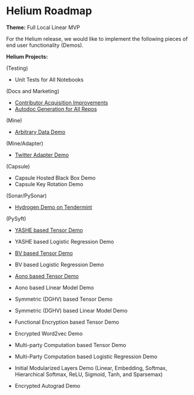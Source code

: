 # Helium Roadmap

**Theme:** Full Local Linear MVP

For the Helium release, we would like to implement the following pieces of end user functionality (Demos).

**Helium Projects:**

(Testing)
* Unit Tests for All Notebooks

(Docs and Marketing)
* [Contributor Acquisition Improvements ](https://github.com/OpenMined/Docs/roadmaps/helium/docs_contributor_quickstart_improvements.md)
* [Autodoc Generation for All Repos](https://github.com/OpenMined/Docs/issues/55)

(Mine)
* [Arbitrary Data Demo](https://github.com/OpenMined/Docs/blob/master/roadmaps/helium_demos/mine_arbitrary_data_demo.md)

(Mine/Adapter)
* [Twitter Adapter Demo](https://github.com/OpenMined/Docs/blob/master/roadmaps/helium_demos/adapters_twitter_adapter_demo.md)

(Capsule)
* Capsule Hosted Black Box Demo
* Capsule Key Rotation Demo

(Sonar/PySonar)
* [Hydrogen Demo on Tendermint](https://github.com/OpenMined/Docs/blob/master/roadmaps/helium_demos/sonar_hydrogen_demo_on_tendermint.md)

(PySyft)
* [YASHE based Tensor Demo](https://github.com/OpenMined/Docs/blob/master/roadmaps/helium_demos/syft_yashe_tensor.md)
* YASHE based Logistic Regression Demo

* [BV based Tensor Demo](https://github.com/OpenMined/Docs/blob/master/roadmaps/helium_demos/syft_bv_tensor.md)
* BV based Logistic Regression Demo

* [Aono based Tensor Demo](https://github.com/OpenMined/Docs/blob/master/roadmaps/helium_demos/syft_aono_tensor.md)
* Aono based Linear Model Demo

* Symmetric (DGHV) based Tensor Demo
* Symmetric (DGHV) based Linear Model Demo

* Functional Encryption based Tensor Demo
* Encrypted Word2vec Demo

* Multi-party Computation based Tensor Demo
* Multi-Party Computation based Logistic Regression Demo

* Initial Modularized Layers Demo (Linear, Embedding, Softmax, Hierarchical Softmax, ReLU, Sigmoid, Tanh, and Sparsemax)
* Encrypted Autograd Demo
